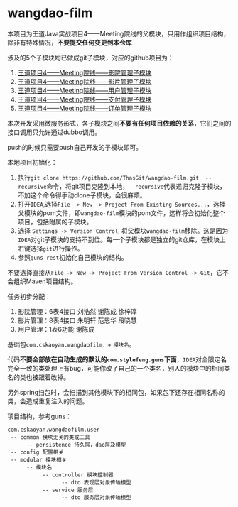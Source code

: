 # wangdao-film

本项目为王道Java实战项目4——Meeting院线的父模块，只用作组织项目结构，除非有特殊情况，**不要提交任何变更到本仓库**

涉及的5个子模块均已做成git子模块，对应的github项目为：
1. [王道项目4——Meeting院线——影院管理子模块](https://github.com/ThasGit/wangdao-film-cinema)
2. [王道项目4——Meeting院线——影片管理子模块](https://github.com/ThasGit/wangdao-film-film)
3. [王道项目4——Meeting院线——用户管理子模块](https://github.com/ThasGit/wangdao-film-user)
4. [王道项目4——Meeting院线——支付管理子模块](https://github.com/ThasGit/wangdao-film-pay)
5. [王道项目4——Meeting院线——订单管理子模块](https://github.com/ThasGit/wangdao-film-order)

本次开发采用微服务形式，各子模块之间**不要有任何项目依赖的关系**，它们之间的接口调用只允许通过dubbo调用。

push的时候只需要push自己开发的子模块即可。

本地项目初始化：
1. 执行`git clone https://github.com/ThasGit/wangdao-film.git  --recursive`命令，将git项目克隆到本地，`--recursive`代表递归克隆子模块，不加这个命令得手动clone子模块，会很麻烦。
2. 打开`IDEA`,选择`File -> New -> Project From Existing Sources...`，选择父模块的pom文件，即`wangdao-film`模块的pom文件，这样将会初始化整个项目，包括附属的子模块。
3. 选择 `Settings -> Version Control`, 将父模块`wangdao-film`移除。这是因为`IDEA`对git子模块的支持不到位。每一个子模块都是独立的git仓库，在模块上右键选择`git`进行操作。
4. 参照`guns-rest`初始化自己模块的结构。

不要选择直接从`File -> New -> Project From Version Control -> Git`，它不会组织Maven项目结构。

任务初步分配：
1. 影院管理：6表4接口 刘浩然 谢陈成  徐梓淳 
2. 影片管理：8表4接口 朱明轩 范恩华 段晓慧 
3. 用户管理：1表6功能 谢陈成 

基础包`com.cskaoyan.wangdaofilm.` + `模块名`。

代码**不要全部放在自动生成的默认的`com.stylefeng.guns`下面**，`IDEA`对全限定名完全一致的类处理上有bug，可能你改了自己的一个类名，别人的模块中的相同类名的类也被跟着改掉。

另外spring扫包时，会扫描到其他模块下的相同包，如果包下还存在相同名称的类，会造成重复注入的问题。

项目结构，参考guns：
```
com.cskaoyan.wangdaofilm.user
 -- common 模块无关的类或工具
      -- persistence 持久层，dao层及模型
 -- config 配置相关
 -- modular 模块相关
      -- 模块名
           -- controller 模块控制器
                 -- dto 表现层对象传输模型
           -- service 服务层
                 -- dto 服务层对象传输模型
```

